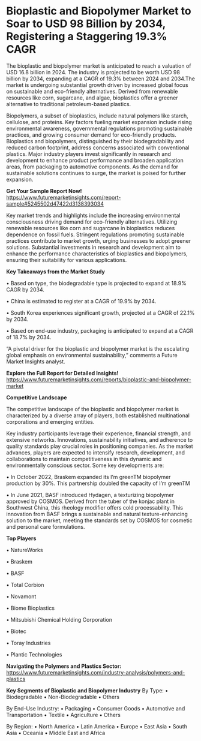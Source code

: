 # Bioplastic and Biopolymer Market to Soar to USD 98 Billion by 2034, Registering a Staggering 19.3% CAGR

The bioplastic and biopolymer market is anticipated to reach a valuation of USD 16.8 billion in 2024. The industry is projected to be worth USD 98 billion by 2034, expanding at a CAGR of 19.3% between 2024 and 2034.The market is undergoing substantial growth driven by increased global focus on sustainable and eco-friendly alternatives. Derived from renewable resources like corn, sugarcane, and algae, bioplastics offer a greener alternative to traditional petroleum-based plastics.

Biopolymers, a subset of bioplastics, include natural polymers like starch, cellulose, and proteins. Key factors fueling market expansion include rising environmental awareness, governmental regulations promoting sustainable practices, and growing consumer demand for eco-friendly products. Bioplastics and biopolymers, distinguished by their biodegradability and reduced carbon footprint, address concerns associated with conventional plastics. Major industry players invest significantly in research and development to enhance product performance and broaden application areas, from packaging to automotive components. As the demand for sustainable solutions continues to surge, the market is poised for further expansion.

**Get Your Sample Report Now!** https://www.futuremarketinsights.com/report-sample#5245502d47422d3138393034

Key market trends and highlights include the increasing environmental consciousness driving demand for eco-friendly alternatives. Utilizing renewable resources like corn and sugarcane in bioplastics reduces dependence on fossil fuels. Stringent regulations promoting sustainable practices contribute to market growth, urging businesses to adopt greener solutions. Substantial investments in research and development aim to enhance the performance characteristics of bioplastics and biopolymers, ensuring their suitability for various applications.

**Key Takeaways from the Market Study**

•	Based on type, the biodegradable type is projected to expand at 18.9% CAGR by 2034.

•	China is estimated to register at a CAGR of 19.9% by 2034.

•	South Korea experiences significant growth, projected at a CAGR of 22.1% by 2034.

•	Based on end-use industry, packaging is anticipated to expand at a CAGR of 18.7% by 2034.

“A pivotal driver for the bioplastic and biopolymer market is the escalating global emphasis on environmental sustainability,” comments a Future Market Insights analyst.

**Explore the Full Report for Detailed Insights!** https://www.futuremarketinsights.com/reports/bioplastic-and-biopolymer-market

**Competitive Landscape**

The competitive landscape of the bioplastic and biopolymer market is characterized by a diverse array of players, both established multinational corporations and emerging entities.

Key industry participants leverage their experience, financial strength, and extensive networks. Innovations, sustainability initiatives, and adherence to quality standards play crucial roles in positioning companies. As the market advances, players are expected to intensify research, development, and collaborations to maintain competitiveness in this dynamic and environmentally conscious sector. Some key developments are:

•	In October 2022, Braskem expanded its I’m greenTM biopolymer production by 30%. This partnership doubled the capacity of I’m greenTM

•	In June 2021, BASF introduced Hydagen, a texturizing biopolymer approved by COSMOS. Derived from the tuber of the konjac plant in Southwest China, this rheology modifier offers cold processability. This innovation from BASF brings a sustainable and natural texture-enhancing solution to the market, meeting the standards set by COSMOS for cosmetic and personal care formulations.

**Top Players**

•	NatureWorks

•	Braskem

•	BASF

•	Total Corbion

•	Novamont

•	Biome Bioplastics

•	Mitsubishi Chemical Holding Corporation

•	Biotec

•	Toray Industries

•	Plantic Technologies

**Navigating the Polymers and Plastics Sector:** https://www.futuremarketinsights.com/industry-analysis/polymers-and-plastics

**Key Segments of Bioplastic and Biopolymer Industry**
By Type:
•	Biodegradable
•	Non-Biodegradable
•	Others

By End-Use Industry:
•	Packaging
•	Consumer Goods
•	Automotive and Transportation
•	Textile
•	Agriculture
•	Others

By Region:
•	North America
•	Latin America
•	Europe
•	East Asia
•	South Asia
•	Oceania
•	Middle East and Africa

